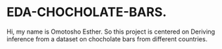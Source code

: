 # EDA-CHOCHOLATE-BARS.
Hi, my name is Omotosho Esther. So this project is centered on
Deriving inference from a dataset on chocholate bars from different countries.
